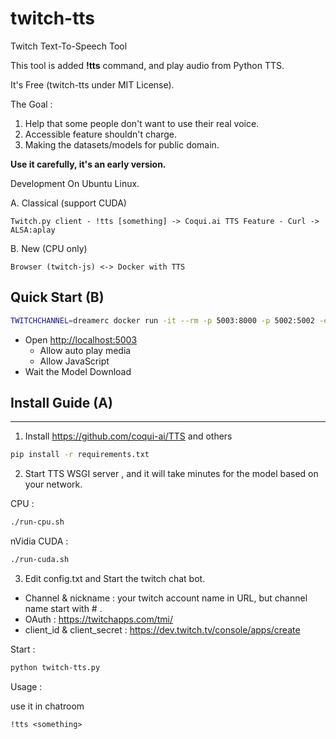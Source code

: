 # twitch-tts
Twitch Text-To-Speech Tool

This tool is added __!tts__ command, and play audio from Python TTS.

It's Free (twitch-tts under MIT License).

The Goal :
1. Help that some people don't want to use their real voice.
2. Accessible feature shouldn't charge.
3. Making the datasets/models for public domain.

__Use it carefully, it's an early version.__

Development On Ubuntu Linux.

A. Classical (support CUDA)

```
Twitch.py client - !tts [something] -> Coqui.ai TTS Feature - Curl -> ALSA:aplay
```

B. New (CPU only)

```
Browser (twitch-js) <-> Docker with TTS
```

## Quick Start (B)

```sh
TWITCHCHANNEL=dreamerc docker run -it --rm -p 5003:8000 -p 5002:5002 -e TWITCHCHANNEL=$TWITCHCHANNEL dreamerwolf/twitch-tts-server:latest /root/twitch-tts/run-cpu-docker.sh
```

- Open [http://localhost:5003](http://localhost:5003)
  - Allow auto play media
  - Allow JavaScript
- Wait the Model Download

## Install Guide (A)
---
1.  Install https://github.com/coqui-ai/TTS and others

```bash
pip install -r requirements.txt
```

2. Start TTS WSGI server , and it will take minutes for the model based on your network.

CPU :

```sh
./run-cpu.sh
```

nVidia CUDA :

```sh
./run-cuda.sh
```

3. Edit config.txt and Start the twitch chat bot. 
  - Channel & nickname : your twitch account name in URL, but channel name start with # .
  - OAuth : https://twitchapps.com/tmi/
  - client_id & client_secret : https://dev.twitch.tv/console/apps/create

Start :

```bash
python twitch-tts.py
```

Usage : 

use it in chatroom

```
!tts <something> 
```
